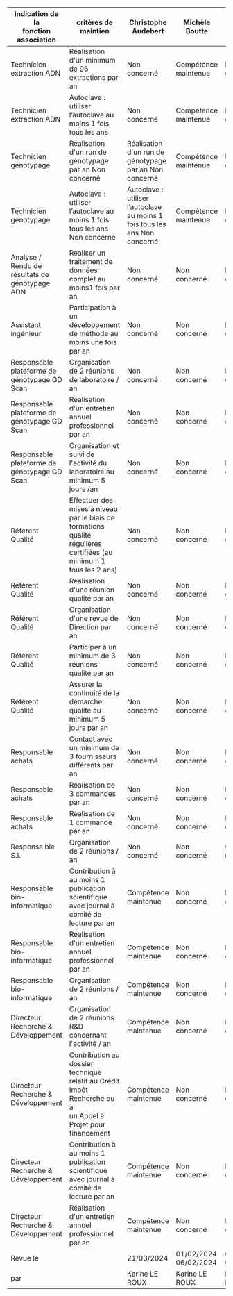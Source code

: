 |indication de la<br>fonction<br>association|critères de maintien|Christophe Audebert|Michèle Boutte|Pierre Bouvelle|Gaël Even|Karine Le Roux|Ludivine Liétar|Sophie Martel|Malika Merbah|Sophie Merlin|Mélissandre BARBET|
|---|---|---|---|---|---|---|---|---|---|---|---|
|Technicien extraction ADN|Réalisation d'un minimum de 96 extractions par an|Non concerné|Compétence maintenue|Non concerné|Non concerné|Compétence maintenue|Compétence maintenue|Non concerné|Compétence maintenue|Non concerné|Compétence maintenue|
|Technicien extraction ADN|Autoclave : utiliser l’autoclave au moins 1 fois tous les ans|Non concerné|Compétence maintenue|Non concerné|Non concerné|Compétence maintenue|Compétence maintenue|Non concerné|Compétence maintenue|Non concerné|Non concerné|
|Technicien génotypage|Réalisation d'un run de génotypage par an Non concerné|Réalisation d'un run de génotypage par an Non concerné|Compétence maintenue|Non concerné|Non concerné|Non concerné|Compétence maintenue|Compétence maintenue|Compétence maintenue|Compétence maintenue|Compétence maintenue|
|Technicien génotypage|Autoclave : utiliser l’autoclave au moins 1 fois tous les ans Non concerné|Autoclave : utiliser l’autoclave au moins 1 fois tous les ans Non concerné|Compétence maintenue|Non concerné|Non concerné|Non concerné|Compétence maintenue|Non concerné|Compétence maintenue|Non concerné|Non concerné|
|Analyse / Rendu de résultats de génotypage ADN|Réaliser un traitement de données complet au moins1 fois par an|Non concerné|Non concerné|Non concerné|Non concerné|Non concerné|Compétence maintenue|Compétence maintenue|Non concerné|Compétence maintenue|Non concerné|
|Assistant ingénieur|Participation à un développement de méthode au moins une fois par an|Non concerné|Non concerné|Non concerné|Non concerné|Non concerné|Compétence maintenue|Compétence maintenue|Non concerné|Compétence maintenue|Non concerné|
|Responsable plateforme de génotypage GD Scan|Organisation de 2 réunions de laboratoire / an|Non concerné|Non concerné|Non concerné|Non concerné|Non concerné|Compétence maintenue|Non concerné|Non concerné|Non concerné|Non concerné|
|Responsable plateforme de génotypage GD Scan|Réalisation d'un entretien annuel professionnel par an|Non concerné|Non concerné|Non concerné|Non concerné|Non concerné|Compétence maintenue|Non concerné|Non concerné|Non concerné|Non concerné|
|Responsable plateforme de génotypage GD Scan|Organisation et suivi de l'activité du laboratoire au minimum 5 jours /an|Non concerné|Non concerné|Non concerné|Non concerné|Non concerné|Compétence maintenue|Non concerné|Compétence maintenue|Non concerné|Non concerné|
|Référent Qualité|Effectuer des mises à niveau par le biais de formations qualité régulières<br>certifiées (au minimum 1 tous les 2 ans)|Non concerné|Non concerné|Non concerné|Non concerné|Compétence maintenue|Non concerné|Non concerné|Non concerné|Non concerné|Non concerné|
|Référent Qualité|Réalisation d'une réunion qualité par an|Non concerné|Non concerné|Non concerné|Non concerné|Compétence maintenue|Non concerné|Non concerné|Non concerné|Non concerné|Non concerné|
|Référent Qualité|Organisation d'une revue de Direction par an|Non concerné|Non concerné|Non concerné|Non concerné|Compétence maintenue|Non concerné|Non concerné|Non concerné|Non concerné|Non concerné|
|Référent Qualité|Participer à un minimum de 3 réunions qualité par an|Non concerné|Non concerné|Non concerné|Non concerné|Compétence maintenue|Compétence maintenue|Non concerné|Non concerné|Non concerné|Non concerné|
|Référent Qualité|Assurer la continuité de la démarche qualité au minimum 5 jours par an|Non concerné|Non concerné|Non concerné|Non concerné|Compétence maintenue|Compétence maintenue|Non concerné|Non concerné|Non concerné|Non concerné|
|Responsable achats|Contact avec un minimum de 3 fournisseurs différents par an|Non concerné|Non concerné|Non concerné|Non concerné|Non concerné|Non concerné|Non concerné|Non concerné|Compétence maintenue|Non concerné|
|Responsable achats|Réalisation de 3 commandes par an|Non concerné|Non concerné|Non concerné|Non concerné|Non concerné|Non concerné|Non concerné|Non concerné|Compétence maintenue|Non concerné|
|Responsable achats|Réalisation de 1 commande par an|Non concerné|Non concerné|Non concerné|Non concerné|Non concerné|Compétence maintenue|Compétence maintenue|Non concerné|Non concerné|Non concerné|
|Responsa ble S.I.|Organisation de 2 réunions / an|Non concerné|Non concerné|Compétence<br>maintenue|Compétence<br>maintenue|Non concerné|Non concerné|Non concerné|Non concerné|Non concerné|Non concerné|
|Responsable bio-informatique|Contribution à au moins 1 publication scientifique avec journal à comité de<br>lecture par an|Compétence maintenue|Non concerné|Non concerné|Compétence<br>maintenue|Non concerné|Non concerné|Non concerné|Non concerné|Non concerné|Non concerné|
|Responsable bio-informatique|Réalisation d'un entretien annuel professionnel par an|Compétence maintenue|Non concerné|Non concerné|Compétence<br>maintenue|Non concerné|Non concerné|Non concerné|Non concerné|Non concerné|Non concerné|
|Responsable bio-informatique|Organisation de 2 réunions / an|Compétence maintenue|Non concerné|Non concerné|Compétence<br>maintenue|Non concerné|Non concerné|Non concerné|Non concerné|Non concerné|Non concerné|
|Directeur Recherche & Développement|Organisation de 2 réunions R&D concernant l'activité / an|Compétence maintenue|Non concerné|Non concerné|Compétence<br>maintenue|Non concerné|Non concerné|Non concerné|Non concerné|Non concerné|Non concerné|
|Directeur Recherche & Développement|Contribution au dossier technique relatif au Crédit Impôt Recherche ou à<br>un Appel à Projet pour financement|Compétence maintenue|Non concerné|Non concerné|Non concerné|Non concerné|Non concerné|Non concerné|Non concerné|Non concerné|Non concerné|
|Directeur Recherche & Développement|Contribution à au moins 1 publication scientifique avec journal à comité de<br>lecture par an|Compétence maintenue|Non concerné|Non concerné|Compétence<br>maintenue|Non concerné|Non concerné|Non concerné|Non concerné|Non concerné|Non concerné|
|Directeur Recherche & Développement|Réalisation d'un entretien annuel professionnel par an|Compétence maintenue|Non concerné|Non concerné|Compétence<br>maintenue|Non concerné|Non concerné|Non concerné|Non concerné|Non concerné|Non concerné|
|Revue le||21/03/2024|01/02/2024 06/02/2024|01/02/2024 06/02/2024|14/05/2024|01/02/2024|19/02/2024|19/02/2024|02/09/2024|19/02/2024|01/02/2024|
|par||Karine LE ROUX|Karine LE ROUX|Karine LE ROUX|Karine LE ROUX|Christophe AUDEBERT|Karine LE ROUX|Karine LE ROUX|Karine LE ROUX|Karine LE ROUX|Karine LE ROUX|

